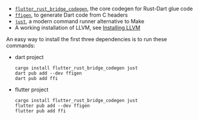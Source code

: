 - [`flutter_rust_bridge_codegen`](https://lib.rs/crates/flutter_rust_bridge_codegen), the core codegen for Rust-Dart glue code
- [`ffigen`](https://pub.dev/packages/ffigen), to generate Dart code from C headers
- [`just`](https://github.com/casey/just), a modern command runner alternative to Make
- A working installation of LLVM, see [Installing LLVM](https://pub.dev/packages/ffigen#installing-llvm)

An easy way to install the first three dependencies is to run these commands:

* dart project
  ```shell
  cargo install flutter_rust_bridge_codegen just
  dart pub add --dev ffigen
  dart pub add ffi
  ```
* flutter project
  ```shell
  cargo install flutter_rust_bridge_codegen just
  flutter pub add --dev ffigen
  flutter pub add ffi
  ```